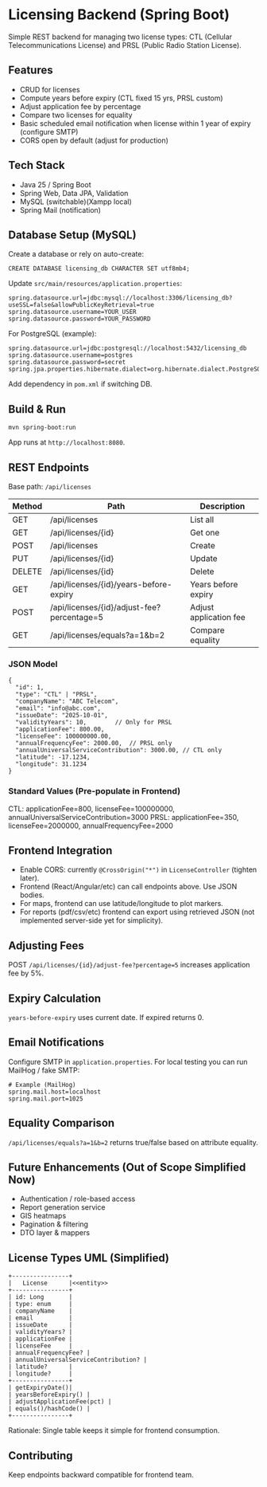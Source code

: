 # Licensing Backend (Spring Boot)

Simple REST backend for managing two license types: CTL (Cellular Telecommunications License) and PRSL (Public Radio Station License).

## Features
- CRUD for licenses
- Compute years before expiry (CTL fixed 15 yrs, PRSL custom)
- Adjust application fee by percentage
- Compare two licenses for equality
- Basic scheduled email notification when license within 1 year of expiry (configure SMTP)
- CORS open by default (adjust for production)

## Tech Stack
- Java 25 / Spring Boot
- Spring Web, Data JPA, Validation
- MySQL (switchable)(Xampp local)
- Spring Mail (notification)

## Database Setup (MySQL)
Create a database or rely on auto-create:
```
CREATE DATABASE licensing_db CHARACTER SET utf8mb4;
```
Update `src/main/resources/application.properties`:
```
spring.datasource.url=jdbc:mysql://localhost:3306/licensing_db?useSSL=false&allowPublicKeyRetrieval=true
spring.datasource.username=YOUR_USER
spring.datasource.password=YOUR_PASSWORD
```

For PostgreSQL (example):
```
spring.datasource.url=jdbc:postgresql://localhost:5432/licensing_db
spring.datasource.username=postgres
spring.datasource.password=secret
spring.jpa.properties.hibernate.dialect=org.hibernate.dialect.PostgreSQLDialect
```
Add dependency in `pom.xml` if switching DB.

## Build & Run
```
mvn spring-boot:run
```
App runs at `http://localhost:8080`.

## REST Endpoints
Base path: `/api/licenses`

| Method | Path | Description |
|--------|------|-------------|
| GET | /api/licenses | List all |
| GET | /api/licenses/{id} | Get one |
| POST | /api/licenses | Create |
| PUT | /api/licenses/{id} | Update |
| DELETE | /api/licenses/{id} | Delete |
| GET | /api/licenses/{id}/years-before-expiry | Years before expiry |
| POST | /api/licenses/{id}/adjust-fee?percentage=5 | Adjust application fee |
| GET | /api/licenses/equals?a=1&b=2 | Compare equality |

### JSON Model
```
{
  "id": 1,
  "type": "CTL" | "PRSL",
  "companyName": "ABC Telecom",
  "email": "info@abc.com",
  "issueDate": "2025-10-01",
  "validityYears": 10,        // Only for PRSL
  "applicationFee": 800.00,
  "licenseFee": 100000000.00,
  "annualFrequencyFee": 2000.00,  // PRSL only
  "annualUniversalServiceContribution": 3000.00, // CTL only
  "latitude": -17.1234,
  "longitude": 31.1234
}
```

### Standard Values (Pre-populate in Frontend)
CTL: applicationFee=800, licenseFee=100000000, annualUniversalServiceContribution=3000
PRSL: applicationFee=350, licenseFee=2000000, annualFrequencyFee=2000

## Frontend Integration
- Enable CORS: currently `@CrossOrigin("*")` in `LicenseController` (tighten later).
- Frontend (React/Angular/etc) can call endpoints above. Use JSON bodies.
- For maps, frontend can use latitude/longitude to plot markers.
- For reports (pdf/csv/etc) frontend can export using retrieved JSON (not implemented server-side yet for simplicity).

## Adjusting Fees
POST `/api/licenses/{id}/adjust-fee?percentage=5` increases application fee by 5%.

## Expiry Calculation
`years-before-expiry` uses current date. If expired returns 0.

## Email Notifications
Configure SMTP in `application.properties`. For local testing you can run MailHog / fake SMTP:
```
# Example (MailHog)
spring.mail.host=localhost
spring.mail.port=1025
```

## Equality Comparison
`/api/licenses/equals?a=1&b=2` returns true/false based on attribute equality.

## Future Enhancements (Out of Scope Simplified Now)
- Authentication / role-based access
- Report generation service
- GIS heatmaps
- Pagination & filtering
- DTO layer & mappers

## License Types UML (Simplified)
```
+----------------+
|   License      |<<entity>>
+----------------+
| id: Long       |
| type: enum     |
| companyName    |
| email          |
| issueDate      |
| validityYears? |
| applicationFee |
| licenseFee     |
| annualFrequencyFee? |
| annualUniversalServiceContribution? |
| latitude?      |
| longitude?     |
+----------------+
| getExpiryDate()|
| yearsBeforeExpiry() |
| adjustApplicationFee(pct) |
| equals()/hashCode() |
+----------------+
```
Rationale: Single table keeps it simple for frontend consumption.

## Contributing
Keep endpoints backward compatible for frontend team.

